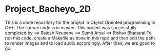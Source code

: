 # Project_Bacheyo_2D
This is a code repository for the project in Object Oriented programming in C++. The source code is in master. This project was successfully completed by
==> Rajesh Neupane
==> Sumit Aryal
==> Rishav Bhattarai
To run this code, create a Makefile as done in this repo and then edit the path to render images and to load audio accordingly. After than, we are good to go.
